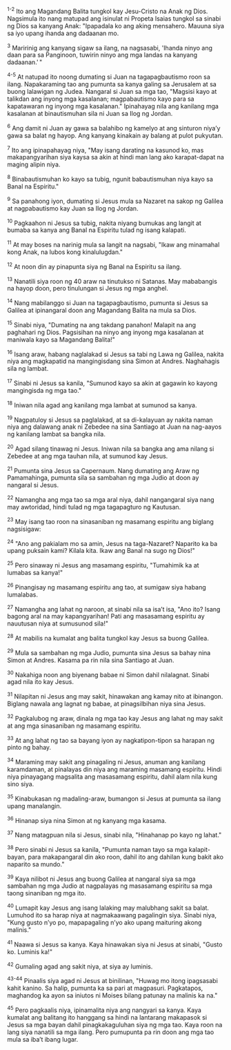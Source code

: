 <sup>1-2</sup>
Ito ang Magandang Balita tungkol kay Jesu-Cristo na Anak ng Dios. Nagsimula ito nang matupad ang isinulat ni Propeta Isaias tungkol sa sinabi ng Dios sa kanyang Anak: "Ipapadala ko ang aking mensahero. Mauuna siya sa iyo upang ihanda ang dadaanan mo. 

<sup>3</sup>
Maririnig ang kanyang sigaw sa ilang, na nagsasabi, 'Ihanda ninyo ang daan para sa Panginoon, tuwirin ninyo ang mga landas na kanyang dadaanan.' " 

<sup>4-5</sup>
At natupad ito noong dumating si Juan na tagapagbautismo roon sa ilang. Napakaraming tao ang pumunta sa kanya galing sa Jerusalem at sa buong lalawigan ng Judea. Nangaral si Juan sa mga tao, "Magsisi kayo at talikdan ang inyong mga kasalanan; magpabautismo kayo para sa kapatawaran ng inyong mga kasalanan." Ipinahayag nila ang kanilang mga kasalanan at binautismuhan sila ni Juan sa Ilog ng Jordan. 

<sup>6</sup>
Ang damit ni Juan ay gawa sa balahibo ng kamelyo at ang sinturon niyaʼy gawa sa balat ng hayop. Ang kanyang kinakain ay balang at pulot pukyutan. 

<sup>7</sup>
Ito ang ipinapahayag niya, "May isang darating na kasunod ko, mas makapangyarihan siya kaysa sa akin at hindi man lang ako karapat-dapat na maging alipin niya. 

<sup>8</sup>
Binabautismuhan ko kayo sa tubig, ngunit babautismuhan niya kayo sa Banal na Espiritu." 

<sup>9</sup>
Sa panahong iyon, dumating si Jesus mula sa Nazaret na sakop ng Galilea at nagpabautismo kay Juan sa Ilog ng Jordan. 

<sup>10</sup>
Pagkaahon ni Jesus sa tubig, nakita niyang bumukas ang langit at bumaba sa kanya ang Banal na Espiritu tulad ng isang kalapati. 

<sup>11</sup>
At may boses na narinig mula sa langit na nagsabi, "Ikaw ang minamahal kong Anak, na lubos kong kinalulugdan." 

<sup>12</sup>
At noon din ay pinapunta siya ng Banal na Espiritu sa ilang. 

<sup>13</sup>
Nanatili siya roon ng 40 araw na tinutukso ni Satanas. May mababangis na hayop doon, pero tinulungan si Jesus ng mga anghel.

<sup>14</sup>
Nang mabilanggo si Juan na tagapagbautismo, pumunta si Jesus sa Galilea at ipinangaral doon ang Magandang Balita na mula sa Dios. 

<sup>15</sup>
Sinabi niya, "Dumating na ang takdang panahon! Malapit na ang paghahari ng Dios. Pagsisihan na ninyo ang inyong mga kasalanan at maniwala kayo sa Magandang Balita!" 

<sup>16</sup>
Isang araw, habang naglalakad si Jesus sa tabi ng Lawa ng Galilea, nakita niya ang magkapatid na mangingisdang sina Simon at Andres. Naghahagis sila ng lambat. 

<sup>17</sup>
Sinabi ni Jesus sa kanila, "Sumunod kayo sa akin at gagawin ko kayong mangingisda ng mga tao." 

<sup>18</sup>
Iniwan nila agad ang kanilang mga lambat at sumunod sa kanya. 

<sup>19</sup>
Nagpatuloy si Jesus sa paglalakad, at sa di-kalayuan ay nakita naman niya ang dalawang anak ni Zebedee na sina Santiago at Juan na nag-aayos ng kanilang lambat sa bangka nila. 

<sup>20</sup>
Agad silang tinawag ni Jesus. Iniwan nila sa bangka ang ama nilang si Zebedee at ang mga tauhan nila, at sumunod kay Jesus.

<sup>21</sup>
Pumunta sina Jesus sa Capernaum. Nang dumating ang Araw ng Pamamahinga, pumunta sila sa sambahan ng mga Judio at doon ay nangaral si Jesus. 

<sup>22</sup>
Namangha ang mga tao sa mga aral niya, dahil nangangaral siya nang may awtoridad, hindi tulad ng mga tagapagturo ng Kautusan. 

<sup>23</sup>
May isang tao roon na sinasaniban ng masamang espiritu ang biglang nagsisigaw: 

<sup>24</sup>
"Ano ang pakialam mo sa amin, Jesus na taga-Nazaret? Naparito ka ba upang puksain kami? Kilala kita. Ikaw ang Banal na sugo ng Dios!" 

<sup>25</sup>
Pero sinaway ni Jesus ang masamang espiritu, "Tumahimik ka at lumabas sa kanya!" 

<sup>26</sup>
Pinangisay ng masamang espiritu ang tao, at sumigaw siya habang lumalabas. 

<sup>27</sup>
Namangha ang lahat ng naroon, at sinabi nila sa isaʼt isa, "Ano ito? Isang bagong aral na may kapangyarihan! Pati ang masasamang espiritu ay nauutusan niya at sumusunod sila!" 

<sup>28</sup>
At mabilis na kumalat ang balita tungkol kay Jesus sa buong Galilea.

<sup>29</sup>
Mula sa sambahan ng mga Judio, pumunta sina Jesus sa bahay nina Simon at Andres. Kasama pa rin nila sina Santiago at Juan. 

<sup>30</sup>
Nakahiga noon ang biyenang babae ni Simon dahil nilalagnat. Sinabi agad nila ito kay Jesus. 

<sup>31</sup>
Nilapitan ni Jesus ang may sakit, hinawakan ang kamay nito at ibinangon. Biglang nawala ang lagnat ng babae, at pinagsilbihan niya sina Jesus. 

<sup>32</sup>
Pagkalubog ng araw, dinala ng mga tao kay Jesus ang lahat ng may sakit at ang mga sinasaniban ng masamang espiritu. 

<sup>33</sup>
At ang lahat ng tao sa bayang iyon ay nagkatipon-tipon sa harapan ng pinto ng bahay. 

<sup>34</sup>
Maraming may sakit ang pinagaling ni Jesus, anuman ang kanilang karamdaman, at pinalayas din niya ang maraming masamang espiritu. Hindi niya pinayagang magsalita ang masasamang espiritu, dahil alam nila kung sino siya.

<sup>35</sup>
Kinabukasan ng madaling-araw, bumangon si Jesus at pumunta sa ilang upang manalangin. 

<sup>36</sup>
Hinanap siya nina Simon at ng kanyang mga kasama. 

<sup>37</sup>
Nang matagpuan nila si Jesus, sinabi nila, "Hinahanap po kayo ng lahat." 

<sup>38</sup>
Pero sinabi ni Jesus sa kanila, "Pumunta naman tayo sa mga kalapit-bayan, para makapangaral din ako roon, dahil ito ang dahilan kung bakit ako naparito sa mundo." 

<sup>39</sup>
Kaya nilibot ni Jesus ang buong Galilea at nangaral siya sa mga sambahan ng mga Judio at nagpalayas ng masasamang espiritu sa mga taong sinaniban ng mga ito.

<sup>40</sup>
Lumapit kay Jesus ang isang lalaking may malubhang sakit sa balat. Lumuhod ito sa harap niya at nagmakaawang pagalingin siya. Sinabi niya, "Kung gusto nʼyo po, mapapagaling nʼyo ako upang maituring akong malinis." 

<sup>41</sup>
Naawa si Jesus sa kanya. Kaya hinawakan siya ni Jesus at sinabi, "Gusto ko. Luminis ka!" 

<sup>42</sup>
Gumaling agad ang sakit niya, at siya ay luminis.

<sup>43-44</sup>
Pinaalis siya agad ni Jesus at binilinan, "Huwag mo itong ipagsasabi kahit kanino. Sa halip, pumunta ka sa pari at magpasuri. Pagkatapos, maghandog ka ayon sa iniutos ni Moises bilang patunay na malinis ka na." 

<sup>45</sup>
Pero pagkaalis niya, ipinamalita niya ang nangyari sa kanya. Kaya kumalat ang balitang ito hanggang sa hindi na lantarang makapasok si Jesus sa mga bayan dahil pinagkakaguluhan siya ng mga tao. Kaya roon na lang siya nanatili sa mga ilang. Pero pumupunta pa rin doon ang mga tao mula sa ibaʼt ibang lugar.